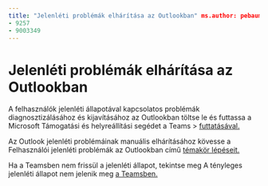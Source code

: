```yaml
---
title: "Jelenléti problémák elhárítása az Outlookban" ms.author: pebaum author: pebaum manager: scotv ms.date: 04/8/2021 ms.audience: Admin ms.topic: article ms.service: o365-administration ROBOTS: NOINDEX, NOFOLLOW localization_priority: Priority ms.collection: Adm_O365 ms.custom: (
- 9257
- 9003349
---
```


# <a name="troubleshoot-presence-issues-in-outlook"></a>Jelenléti problémák elhárítása az Outlookban

A felhasználók jelenléti állapotával kapcsolatos problémák diagnosztizálásához és kijavításához az Outlookban töltse le és futtassa a Microsoft Támogatási és helyreállítási segédet a Teams > [futtatásával.](https://aka.ms/SaRA-TeamsPresenceScenario)

Az Outlook jelenléti problémáinak manuális elhárításához kövesse a Felhasználói jelenléti problémák az Outlookban című [témakör lépéseit.](https://docs.microsoft.com/microsoftteams/troubleshoot/teams-im-presence/issues-with-presence-in-outlook)

Ha a Teamsben nem frissül a jelenléti állapot, tekintse meg A tényleges jelenléti állapot nem jelenik meg [a Teamsben.](https://docs.microsoft.com/microsoftteams/troubleshoot/teams-im-presence/presence-not-show-actual-status)
